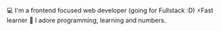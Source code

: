 💻 I'm a frontend focused web developer (going for Fullstack :D)
⚡️Fast learner
🤟 I adore programming, learning and numbers.
